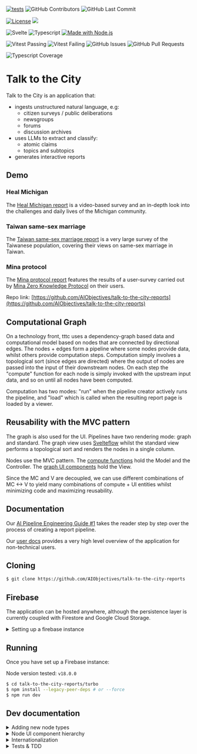 [![tests](https://github.com/AIObjectives/talk-to-the-city-reports/actions/workflows/tests.yaml/badge.svg)](https://github.com/AIObjectives/talk-to-the-city-reports/actions/workflows/tests.yaml)
![GitHub Contributors](https://img.shields.io/github/contributors/AIObjectives/talk-to-the-city-reports)
![GitHub Last Commit](https://img.shields.io/github/last-commit/AIObjectives/talk-to-the-city-reports)

[![License](https://img.shields.io/badge/License-GPL3-blue)](#license)
![](https://img.shields.io/github/repo-size/AIObjectives/talk-to-the-city-reports)

![Svelte](https://img.shields.io/badge/dynamic/json?color=ff3e00&label=Svelte&query=%24.devDependencies.svelte&url=https%3A%2F%2Fraw.githubusercontent.com%2FAIObjectives%2Ftalk-to-the-city-reports%2Fmain%2Fturbo%2Fpackage.json)
![Typescript](https://img.shields.io/badge/dynamic/json?label=Typescript&query=%24.devDependencies.typescript&url=https%3A%2F%2Fraw.githubusercontent.com%2FAIObjectives%2Ftalk-to-the-city-reports%2Fmain%2Fturbo%2Fpackage.json)
[![Made with Node.js](https://img.shields.io/badge/Node.js->=18-blue?logo=node.js&logoColor=white)](https://nodejs.org 'Go to Node.js homepage')

![Vitest Passing](https://img.shields.io/badge/dynamic/json?color=blueviolet&label=Vitest+Passing&query=%24.vitestPass&url=https%3A%2F%2Fraw.githubusercontent.com%2FAIObjectives%2Ftalk-to-the-city-reports%2Fmain%2Fturbo%2Fpackage.json)
![Vitest Failing](https://img.shields.io/badge/dynamic/json?color=blueviolet&label=Vitest+Failing&query=%24.vitestFail&url=https%3A%2F%2Fraw.githubusercontent.com%2FAIObjectives%2Ftalk-to-the-city-reports%2Fmain%2Fturbo%2Fpackage.json)
![GitHub Issues](https://img.shields.io/github/issues/AIObjectives/talk-to-the-city-reports)
![GitHub Pull Requests](https://img.shields.io/github/issues-pr/AIObjectives/talk-to-the-city-reports)

![Typescript Coverage](https://img.shields.io/badge/dynamic/json?color=blueviolet&label=Typescript+Coverage&query=%24.tsCoverage&url=https%3A%2F%2Fraw.githubusercontent.com%2FAIObjectives%2Ftalk-to-the-city-reports%2Fmain%2Fturbo%2Fpackage.json)

# Talk to the City

Talk to the City is an application that:

- ingests unstructured natural language, e.g:
  - citizen surveys / public deliberations
  - newsgroups
  - forums
  - discussion archives
- uses LLMs to extract and classify:
  - atomic claims
  - topics and subtopics
- generates interactive reports

## Demo

### Heal Michigan

The [Heal Michigan report](https://tttc-turbo.web.app/report/heal-michigan) is a video-based survey and an in-depth look into the challenges and daily lives of the Michigan community.

### Taiwan same-sex marriage

The [Taiwan same-sex marriage report](https://tttc-turbo.web.app/report/taiwan-zh) is a very large survey of the Taiwanese population, covering their views on same-sex marriage in Taiwan.

### Mina protocol

The [Mina protocol report](https://tttc-turbo.web.app/report/mina-protocol) features the results of a user-survey carried out by [Mina Zero Knowledge Protocol](https://minaprotocol.com/) on their users.

Repo link: [https://github.com/AIObjectives/talk-to-the-city-reports](https://github.com/AIObjectives/talk-to-the-city-reports)

## Computational Graph

On a technology front, tttc uses a dependency-graph based data and computational model based on nodes that are connected by directional edges. The nodes + edges form a pipeline where some nodes provide data, whilst others provide computation steps. Computation simply involves a topological sort (since edges are directed) where the output of nodes are passed into the input of their downstream nodes. On each step the "compute" function for each node is simply invoked with the upstream input data, and so on until all nodes have been computed.

Computation has two modes: "run" when the pipeline creator actively runs the pipeline, and "load" which is called when the resulting report page is loaded by a viewer.

## Reusability with the MVC pattern

The graph is also used for the UI. Pipelines have two rendering mode: graph and standard. The graph view uses [Svelteflow](https://svelteflow.dev/) whilst the standard view performs a topological sort and renders the nodes in a single column.

Nodes use the MVC pattern. The [compute functions](./src/lib/compute) hold the Model and the Controller. The [graph UI components](./src/components/graph/nodes) hold the View.

Since the MC and V are decoupled, we can use different combinations of MC <-> V to yield many combinations of compute + UI entities whilst minimizing code and maximizing reusability.

## Documentation

Our [AI Pipeline Engineering Guide #1](https://tttc-turbo.web.app/docs/ai-pipe-guide) takes the reader step by step over the process of creating a report pipeline.

Our [user docs](https://tttc-turbo.web.app/docs) provides a very high level overview of the application for non-technical users.

## Cloning

```bash
$ git clone https://github.com/AIObjectives/talk-to-the-city-reports
```

## Firebase

The application can be hosted anywhere, although the persistence layer is currently coupled with Firestore and Google Cloud Storage.

<details>
<summary>Setting up a firebase instance</summary>

## Setting up a firebase instance

Since the app uses Firebase, you'll need a dev / staging firebase instance for local development, and for deployment. To do so, you have two options:

- setting up your own instance.
- using AOI's dev instance.

Deploying and maintaining google cloud platform resources is fairly simple and straight forwards although requires the use of the `gcloud` and `gsutil` CLI applications. So before we get started make sure you have those correctly installed, and authenticated.

[https://cloud.google.com/sdk/docs/install](https://cloud.google.com/sdk/docs/install)

## Setting up your own instance

To set up your own instance:

- Head over to [https://console.firebase.google.com/](https://console.firebase.google.com/)
- Click "add project" and enter a project name
- Disable google analytics
- Click "create project" & continue
- Under "Get started by adding Firebase to your app" click on the web `</>` icon
- Add an app nickname (same as earlier)
- Click "firebase hosting" if you intend to deploy the app
- Click "register app"
- Copy `.env.example` to `.env` in the `turbo` directory
- Copy & paste the values of the variables.
- Click next.
- `npm install -g firebase-tools`
- `firebase login`

### Setting up authentication

- In the project overview, click on "Authentication"
- Click on "set up sign-in method"
- Click 'Google'
- Click 'enable'
- Select a support email address
- Click 'save'

### Setting up firestore

- In the project overview, in the left side panel, click on "build"
- Click on "firestore database"
- Click "Create Database"
- Select your region / multi region
- Click 'next'
- Click 'Start in test mode'
- Click 'enable'

N.B Firestore rules are still being finalized. Please contact @lightningorb to find out more.

### Setting up Google Cloud Storage

- In the project overview, in the left side panel, click on "build"
- Click on 'storage'
- Click 'get started'
- Click 'start in test mode'
- Click next
- Click done

#### Setting up CORS on GSC

- Install and configure the gsutil application
- Save the following in a temporary `cors.json` file

```json
[
  {
    "origin": ["http://localhost:5173", "https://<optional_deployment_url>"],
    "method": ["GET", "HEAD", "DELETE"],
    "responseHeader": ["Content-Type"],
    "maxAgeSeconds": 3600
  }
]
```

- Install the `gsutil` application
- Run the following:

```bash
gsutil cors set cors.json gs://<project-name>.appspot.com
```

### Setting up the service account

Authenticated backend endpoints require the service account file:

- in the console for the project, click on project settings (the cog icon)
- click on "service accounts"
- click on `Manage service account permissions`
- look for the email address that matches the project id
  - click actions
  - click create key
- save the json private key to turbo/src/lib/service-account-pk.json
- add the environment variable to your shell: `export GOOGLE_APPLICATION_CREDENTIALS="src/lib/service-account-pk.json"`

### Post fresh install steps

#### DB 'dataset' index

After launching the app, for the first time check your dev console, as it will contain a link for creating an index for datasets.

#### Templates

Talk to the City turbo uses pipeline templates, so end users do not have to construct their own graphs.

You can manage templates via http://localhost:5173/templates or https://tttc-turbo.web.app/templates.

#### Admin UID

The `.env` file contains a `VITE_ADMIN` variable that should be filled in with your user id, which can be acquired from the Firestore database.

### Using AOI's dev instance

- Contact @brittneygallagher or @lightningorb for credentials files
- save the provided `.env` in `turbo/`
- optional steps for deployment:
  - save the provided `service-account-pk.json` in `turbo/src/lib/`
  - `npm install -g firebase-tools`
  - `firebase login`

Disclaimer: by using a shared dev instance, you are aware that the data you shared by nature, and therefore no privacy can be made for the data you choose to upload to the platform. For better privacy, consider setting up your own instance.

### Deploying to firebase

Once you're done making your changes, you can deploy to firebase with:

```bash
$ firebase deploy
```

### Multi-site deployments

Firebase allows easily deploying to multiple sites that use the same project resources.

To specify a different site:

- modify `.hosting.site` in `turbo/firebase.json`
- run `firebase deploy --only hosting:<alt-site-name>`

</details>

## Running

Once you have set up a Firebase instance:

Node version tested: `v18.0.0`

```bash
$ cd talk-to-the-city-reports/turbo
$ npm install --legacy-peer-deps # or --force
$ npm run dev
```

## Dev documentation

<details>
<summary>Adding new node types</summary>

## Adding new node types

To add pipeline computation nodes:

- create the compute function in `src/lib/compute/`
- look for a suitable UI component in `src/components/`
  - In the vast majority of cases, you should be able to simply use an existing UI component. If a UI component does not suit your needs, then feel free to create a new one.
- Bind the node's compute type with a component in `src/lib/node_types.ts`
- add the node to `src/lib/templates.ts`
- add node documentation to `src/lib/docs`

</details>

<details>
<summary>Node UI component hierarchy</summary>

## Node UI component hierarchy:

The primary UI components displayed to users are called "nodes" as they are part of a dependency graph.

The docs that appear when the user presses the `?` mark are stored in:

`src/lib/docs`

### Adding text inside nodes:

The UI nodes are stored in `./turbo/src/components/graph/nodes`.

[DGNode](./turbo/src/components/graph/nodes/DGNode.svelte) is the 'base' node, that all nodes reuse. [DefaultNode](./turbo/src/components/graph/nodes/DefaultNode.svelte) is an empty generic node, when nodes don't have a specialized UI. [DefaultNode](./turbo/src/components/graph/nodes/UploadFileNode.svelte) is the generic file upload, which [CSVNode](./turbo/src/components/graph/nodes/CSVNode.svelte) and [JSON](./turbo/src/components/graph/nodes/JSONNode.svelte) reuse.

This is the "Argument Extraction" and "Cluster Extraction" etc. nodes, essentially all nodes requiring prompts to interact with GPTs use the [PromptNode](./turbo/src/components/graph/nodes/PromptNode.svelte).

</details>

<details>
<summary>Internationalization</summary>

## Internationalization:

`src/lib/i18n/en.json`  
`src/lib/zh-TW.json`

Since we use internationalization, UI strings use:

```html
<script lang='ts>
    import { _ as __ } from 'svelte-i18n';
</script>


<p>{$__('this_is_a_string')}</p>
```

The localized strings is then added to their respective `src/lib/<lang>.json` files.

</details>

<details>
<summary>Tests & TDD</summary>

## Tests & TDD

The core functionalities of the nodes are tested. Thus it is strongly recommended to run the tests, and keep them running (vitest uses a daemon with file watch) while you make changes.

```bash
$ npm run test-ui
```

### Testing the live website

```
brew install xorg-server
pip install chromedriver-autoinstaller selenium pyvirtualdisplay
DISPLAY=:99 python src/test/test_selenium.py
```

## Test Results

| Metric              | Count |
| ------------------- | ----: |
| Total Test Suites   |    96 |
| Passed Test Suites  |    96 |
| Failed Test Suites  |     0 |
| Pending Test Suites |     0 |
| Total Tests         |   196 |
| Passed Tests        |   196 |
| Failed Tests        |     0 |
| Pending Tests       |     0 |
| Todo Tests          |     0 |

### `[1]` [InfoPanelClaim.test.ts](./src/test//InfoPanelClaim.test.ts)

| Test                                   | Status     | Duration (ms) |
| -------------------------------------- | ---------- | ------------: |
| _testing vimeo claim_                  | **passed** |
| _testing yt claim_                     | **passed** |
| _testing yt link has si_               | **passed** |
| _testing yt link has timestamp_        | **passed** |
| _testing yt link has si and timestamp_ | **passed** |
| _testing no video_                     | **passed** |
| _testing no claim throws error_        | **passed** |

### `[2]` [add_csv_v0.test.ts](./src/test//add_csv_v0.test.ts)

| Test                                                                | Status     | Duration (ms) |
| ------------------------------------------------------------------- | ---------- | ------------: |
| _should concatenate multiple CSV inputs into a single output array_ | **passed** |
| _should handle empty input arrays_                                  | **passed** |
| _should handle a single input array_                                | **passed** |
| _should set dirty to false after compute_                           | **passed** |
| _should return an empty array if no inputs are provided_            | **passed** |
| _should not mutate the input data_                                  | **passed** |

### `[3]` [argument_extraction_v0.test.ts](./src/test//argument_extraction_v0.test.ts)

| Test                                                                 | Status     | Duration (ms) |
| -------------------------------------------------------------------- | ---------- | ------------: |
| _extract the given arguments_                                        | **passed** |
| _should not extract the arguments if no csv_                         | **passed** |
| _should not extract the arguments if no open_ai_key and no GCS_      | **passed** |
| _should load from GCS if no open ai key_                             | **passed** |
| _should not extract the arguments if no prompt and no system prompt_ | **passed** |
| _test GCS caching_                                                   | **passed** |

### `[4]` [argument_extraction_v1.test.ts](./src/test//argument_extraction_v1.test.ts)

| Test                                                                 | Status     | Duration (ms) |
| -------------------------------------------------------------------- | ---------- | ------------: |
| _extract the given arguments_                                        | **passed** |
| _extract the given arguments with missing rows in CSV_               | **passed** |
| _should not extract the arguments if no csv_                         | **passed** |
| _should not extract the arguments if no open_ai_key and no GCS_      | **passed** |
| _should load from GCS if no open ai key_                             | **passed** |
| _should not extract the arguments if no prompt and no system prompt_ | **passed** |
| _test GCS caching_                                                   | **passed** |

### `[5]` [audio.test.ts](./src/test//audio.test.ts)

| Test                                                                           | Status     | Duration (ms) |
| ------------------------------------------------------------------------------ | ---------- | ------------: |
| _should return the cached output if not dirty and output exists_               | **passed** |
| _should read audio from GCS and update size and mime_type if download is true_ | **passed** |
| _should create an empty audio file if download is false_                       | **passed** |
| _should set dirty to false after compute_                                      | **passed** |
| _should return undefined if gcs_path is not set_                               | **passed** |

### `[6]` [chat.test.ts](./src/test//chat.test.ts)

| Test                                                              | Status     | Duration (ms) |
| ----------------------------------------------------------------- | ---------- | ------------: |
| _compute should set output to messages and dirty to false_        | **passed** |
| _chat should add assistant response to messages_                  | **passed** |
| _chat should use initial_messages if only one message is present_ | **passed** |

### `[7]` [cluster_extraction_v0.test.ts](./src/test//cluster_extraction_v0.test.ts)

| Test                                                               | Status     | Duration (ms) |
| ------------------------------------------------------------------ | ---------- | ------------: |
| _extract the cluster_                                              | **passed** |
| _should not extract the cluster if no csv_                         | **passed** |
| _should not extract the cluster if no open_ai_key_                 | **passed** |
| _should not extract the cluster if no prompt and no system prompt_ | **passed** |
| _test GCS caching_                                                 | **passed** |

### `[8]` [cluster_extraction_v1.test.ts](./src/test//cluster_extraction_v1.test.ts)

| Test                                                               | Status     | Duration (ms) |
| ------------------------------------------------------------------ | ---------- | ------------: |
| _extract the cluster_                                              | **passed** |
| _should not extract the cluster if no csv_                         | **passed** |
| _should not extract the cluster if no open_ai_key_                 | **passed** |
| _should not extract the cluster if no prompt and no system prompt_ | **passed** |
| _test GCS caching_                                                 | **passed** |

### `[9]` [comment_expander_v0.test.ts](./src/test//comment_expander_v0.test.ts)

| Test                                                                           | Status     | Duration (ms) |
| ------------------------------------------------------------------------------ | ---------- | ------------: |
| _should concatenate comments until reaching 100 words, then start a new chunk_ | **passed** |
| _should start a new chunk when the interview field changes_                    | **passed** |
| _should handle an empty input array_                                           | **passed** |
| _should not lose the last comment if it does not exceed 100 words_             | **passed** |
| _should correctly handle comments with exactly 100 words_                      | **passed** |

### `[10]` [count_tokens.test.ts](./src/test//count_tokens.test.ts)

| Test                                                                         | Status     | Duration (ms) |
| ---------------------------------------------------------------------------- | ---------- | ------------: |
| _should correctly count tokens in input data_                                | **passed** |
| _should not count tokens if input data length matches and node is not dirty_ | **passed** |
| _should count tokens if the input data is a string_                          | **passed** |

### `[11]` [csv.test.ts](./src/test//csv.test.ts)

| Test                                              | Status     | Duration (ms) |
| ------------------------------------------------- | ---------- | ------------: |
| _should process CSV data correctly from GCS_      | **passed** |
| _should handle empty CSV data from GCS_           | **passed** |
| _should handle rows with uneven columns from GCS_ | **passed** |

### `[12]` [dataset.test.ts](./src/test//dataset.test.ts)

| Test                       | Status     | Duration (ms) |
| -------------------------- | ---------- | ------------: |
| _Find by compute type_     | **passed** |
| _Simple pipeline run test_ | **passed** |
| _Markdown to chat test_    | **passed** |
| _Full pipeline run test_   | **passed** |

### `[13]` [edit_csv.test.ts](./src/test//edit_csv.test.ts)

| Test                                                   | Status     | Duration (ms) |
| ------------------------------------------------------ | ---------- | ------------: |
| _generates new columns_                                | **passed** |
| _deletes columns_                                      | **passed** |
| _renames columns_                                      | **passed** |
| _returns undefined if input is undefined_              | **passed** |
| _handles multiple operations_                          | **passed** |
| _does not modify input if no operations are specified_ | **passed** |
| _does not crash if input is empty_                     | **passed** |

### `[14]` [filter_csv_v0.test.ts](./src/test//filter_csv_v0.test.ts)

| Test                                                           | Status     | Duration (ms) |
| -------------------------------------------------------------- | ---------- | ------------: |
| _should filter CSV data inclusively based on provided filters_ | **passed** |
| _should filter CSV data exclusively based on provided filters_ | **passed** |
| _should return all data if no filters are set_                 | **passed** |
| _should handle multiple filters correctly_                     | **passed** |
| _should set dirty to false after compute_                      | **passed** |
| _should not mutate the input data_                             | **passed** |

### `[15]` [gpt_embeddings_v0.test.ts](./src/test//gpt_embeddings_v0.test.ts)

| Test                                                                             | Status     | Duration (ms) |
| -------------------------------------------------------------------------------- | ---------- | ------------: |
| _should compute embeddings for input data_                                       | **passed** |
| _should not compute embeddings if no open_ai_key is provided_                    | **passed** |
| _should load embeddings from GCS if data length matches and save_to_gcs is true_ | **passed** |
| _should handle no data input_                                                    | **passed** |

### `[16]` [gpt_v0.test.ts](./src/test//gpt_v0.test.ts)

| Test                    | Status     | Duration (ms) |
| ----------------------- | ---------- | ------------: |
| _general prompt_        | **passed** |
| _json prompt_           | **passed** |
| _json prompt with text_ | **passed** |

### `[17]` [grid.test.ts](./src/test//grid.test.ts)

| Test                                            | Status     | Duration (ms) |
| ----------------------------------------------- | ---------- | ------------: |
| _sets the output of the node to the input data_ | **passed** |

### `[18]` [jq_v0.test.ts](./src/test//jq_v0.test.ts)

| Test                                           | Status     | Duration (ms) |
| ---------------------------------------------- | ---------- | ------------: |
| _should process data correctly with JQ filter_ | **passed** |
| _should handle invalid JQ filter_              | **passed** |

### `[19]` [jq_v1.test.ts](./src/test//jq_v1.test.ts)

| Test                                                        | Status     | Duration (ms) |
| ----------------------------------------------------------- | ---------- | ------------: |
| _should process data correctly with JQ filter_              | **passed** |
| _should handle invalid JQ filter_                           | **passed** |
| _should return an empty array when no matches found_        | **passed** |
| _should process data correctly with a complex JQ filter_    | **passed** |
| _should return undefined if the input is null or undefined_ | **passed** |

### `[20]` [json.test.ts](./src/test//json.test.ts)

| Test                                          | Status     | Duration (ms) |
| --------------------------------------------- | ---------- | ------------: |
| _should process JSON data correctly from GCS_ | **passed** |
| _should handle invalid JSON data from GCS_    | **passed** |
| _should update dirty state correctly_         | **passed** |

### `[21]` [jsonata.test.ts](./src/test//jsonata.test.ts)

| Test                                             | Status     | Duration (ms) |
| ------------------------------------------------ | ---------- | ------------: |
| _evaluates JSONata expressions_                  | **passed** |
| _returns undefined if no expression is provided_ | **passed** |
| _catches errors when evaluating expressions_     | **passed** |

### `[22]` [limit_csv.test.ts](./src/test//limit_csv.test.ts)

| Test                                                             | Status     | Duration (ms) |
| ---------------------------------------------------------------- | ---------- | ------------: |
| _should let all data pass through if number is left blank_       | **passed** |
| _should limit the number of rows correctly, for an object_       | **passed** |
| _should return all rows if limit is greater than number of rows_ | **passed** |
| _should return an empty array if input is empty_                 | **passed** |
| _should not mutate the input node_                               | **passed** |

### `[23]` [markdown.test.ts](./src/test//markdown.test.ts)

| Test                                                               | Status     | Duration (ms) |
| ------------------------------------------------------------------ | ---------- | ------------: |
| _should set markdown data if input is a string_                    | **passed** |
| _should combine multiple string inputs with separation_            | **passed** |
| _should wrap non-string inputs within code block_                  | **passed** |
| _should handle an empty input object_                              | **passed** |
| _should preserve the order of inputs when combining_               | **passed** |
| _should stringify and wrap arrays in code blocks_                  | **passed** |
| _should throw an error if input data contains circular references_ | **passed** |

### `[24]` [merge.test.ts](./src/test//merge.test.ts)

| Test                                                                      | Status     | Duration (ms) |
| ------------------------------------------------------------------------- | ---------- | ------------: |
| _merges cluster_extraction and argument_extraction data_                  | **passed** |
| _does not merge if cluster_extraction data is missing_                    | **passed** |
| _does not merge if argument_extraction data is missing_                   | **passed** |
| _does not merge if cluster_extraction data has no topics_                 | **passed** |
| _sets node data output to the merged data and dirty to false after merge_ | **passed** |

### `[25]` [merge_cluster_extraction.test.ts](./src/test//merge_cluster_extraction.test.ts)

| Test                                                | Status     | Duration (ms) |
| --------------------------------------------------- | ---------- | ------------: |
| _merges cluster extraction data_                    | **passed** |
| _does not merge if cluster extractions are missing_ | **passed** |
| _uses cached data if available and not dirty_       | **passed** |
| _does not merge if no open_ai_key is provided_      | **passed** |

### `[26]` [merge_cluster_extraction_v1.test.ts](./src/test//merge_cluster_extraction_v1.test.ts)

| Test                                                    | Status     | Duration (ms) |
| ------------------------------------------------------- | ---------- | ------------: |
| _should merge cluster extractions into a single output_ | **passed** |
| _should handle empty input data_                        | **passed** |
| _should not process if no open_ai_key is provided_      | **passed** |

### `[27]` [multi_cluster_extraction_v0.test.ts](./src/test//multi_cluster_extraction_v0.test.ts)

| Test                                                  | Status     | Duration (ms) |
| ----------------------------------------------------- | ---------- | ------------: |
| _should split CSV into chunks and process each chunk_ | **passed** |
| _should handle empty CSV input_                       | **passed** |
| _should not process if no open_ai_key is provided_    | **passed** |

### `[28]` [multi_gpt_v0.test.ts](./src/test//multi_gpt_v0.test.ts)

| Test                                               | Status     | Duration (ms) |
| -------------------------------------------------- | ---------- | ------------: |
| _should process multiple prompts_                  | **passed** |
| _should process multiple differing prompts_        | **passed** |
| _should join outputs if join_output is true_       | **passed** |
| _should not process if no open_ai_key is provided_ | **passed** |

### `[29]` [open_ai_key.test.ts](./src/test//open_ai_key.test.ts)

| Test                                                                                             | Status     | Duration (ms) |
| ------------------------------------------------------------------------------------------------ | ---------- | ------------: |
| _should set the key in cookies if the UI key is valid_                                           | **passed** |
| _if ui key is set but invalid use local key_                                                     | **passed** |
| _should set the node text to "Invalid key" if the UI key is not valid and there is no local key_ | **passed** |
| _should not mutate the node if the UI key and local key are both valid_                          | **passed** |

### `[30]` [participant_filter.test.ts](./src/test//participant_filter.test.ts)

| Test                                                      | Status     | Duration (ms) |
| --------------------------------------------------------- | ---------- | ------------: |
| _filters participants based on the provided name_         | **passed** |
| _removes subtopics with no claims after filtering_        | **passed** |
| _removes topics with no subtopics after filtering_        | **passed** |
| _returns undefined if input data does not contain topics_ | **passed** |
| _does not filter claims if interview key is missing_      | **passed** |

### `[31]` [pinecone_key_v0.test.ts](./src/test//pinecone_key_v0.test.ts)

| Test                                                                          | Status     | Duration (ms) |
| ----------------------------------------------------------------------------- | ---------- | ------------: |
| _should set the key in cookies if the UI key is provided_                     | **passed** |
| _should use the local key from cookies if available_                          | **passed** |
| _should return an empty string if no key is provided or available in cookies_ | **passed** |

### `[32]` [pyodide.test.ts](./src/test//pyodide.test.ts)

| Test                                                 | Status     | Duration (ms) |
| ---------------------------------------------------- | ---------- | ------------: |
| _should execute python script and return outputData_ | **passed** |
| _should be able to pass input to outputData_         | **passed** |
| _test passing in complex data from jsonapi_          | **passed** |

### `[33]` [python.integration.test.ts](./src/test//python.integration.test.ts)

| Test                                                 | Status     | Duration (ms) |
| ---------------------------------------------------- | ---------- | ------------: |
| _should execute python script and return outputData_ | **passed** |
| _should be able to pass input to outputData_         | **passed** |
| _should be able to make get requests to jsonapi_     | **passed** |

### `[34]` [python.test.ts](./src/test//python.test.ts)

| Test                                               | Status     | Duration (ms) |
| -------------------------------------------------- | ---------- | ------------: |
| _should execute python script and return output_   | **passed** |
| _should handle fetch errors gracefully_            | **passed** |
| _should handle invalid JSON response_              | **passed** |
| _should handle non-string JSON response_           | **passed** |
| _should update node data output with the response_ | **passed** |

### `[35]` [register.test.ts](./src/test//register.test.ts)

| Test                      | Status     | Duration (ms) |
| ------------------------- | ---------- | ------------: |
| _test node registeration_ | **passed** |
| _Load all nodes_          | **passed** |

### `[36]` [report.test.ts](./src/test//report.test.ts)

| Test                                                  | Status     | Duration (ms) |
| ----------------------------------------------------- | ---------- | ------------: |
| _should set the output of the node to the input data_ | **passed** |
| _should handle empty input data_                      | **passed** |
| _should not mutate the input node_                    | **passed** |

### `[37]` [report_v1.test.ts](./src/test//report_v1.test.ts)

| Test                                                                     | Status     | Duration (ms) |
| ------------------------------------------------------------------------ | ---------- | ------------: |
| _sets the output of the node to the input data_                          | **passed** |
| _uploads data to GCS on run_                                             | **passed** |
| _reads data from GCS on load if gcs_path is set and input data is empty_ | **passed** |
| _clears gcs_path if readFileFromGCS throws an error_                     | **passed** |
| _sets message if merge and csv data are present_                         | **passed** |
| _sets message to empty string if merge or csv data are missing_          | **passed** |
| _does not mutate the input node_                                         | **passed** |

### `[38]` [score_argument_relevance.test.ts](./src/test//score_argument_relevance.test.ts)

| Test                                                    | Status     | Duration (ms) |
| ------------------------------------------------------- | ---------- | ------------: |
| _scores the relevance of arguments_                     | **passed** |
| _uses cached data if available and not dirty_           | **passed** |
| _does not score if argument_extraction data is missing_ | **passed** |
| _does not score if open_ai_key is missing_              | **passed** |
| _does not score if prompts are missing_                 | **passed** |

### `[39]` [simple_pipeline.test.ts](./src/test//simple_pipeline.test.ts)

| Test                                         | Status     | Duration (ms) |
| -------------------------------------------- | ---------- | ------------: |
| _should process CSV data correctly from GCS_ | **passed** |

### `[40]` [stringify.test.ts](./src/test//stringify.test.ts)

| Test                                              | Status     | Duration (ms) |
| ------------------------------------------------- | ---------- | ------------: |
| _should correctly stringify input data_           | **passed** |
| _should return input if it cannot be stringified_ | **passed** |
| _should handle different types of input_          | **passed** |
| _should not mutate the input node_                | **passed** |

### `[41]` [summarize_v0.test.ts](./src/test//summarize_v0.test.ts)

| Test                                                    | Status     | Duration (ms) |
| ------------------------------------------------------- | ---------- | ------------: |
| _should generate summaries for topics and subtopics_    | **passed** |
| _should load summaries from GCS if data length matches_ | **passed** |

### `[42]` [test.test.ts](./src/test//test.test.ts)

| Test                                   | Status     | Duration (ms) |
| -------------------------------------- | ---------- | ------------: |
| _integer node_                         | **passed** |
| _adder node_                           | **passed** |
| _dataset run adder_                    | **passed** |
| _dataset run multi input multi output_ | **passed** |

### `[43]` [text_to_csv_v0.test.ts](./src/test//text_to_csv_v0.test.ts)

| Test                                                               | Status     | Duration (ms) |
| ------------------------------------------------------------------ | ---------- | ------------: |
| _should convert a single text input to CSV format_                 | **passed** |
| _should convert multiple text inputs to CSV format_                | **passed** |
| _should handle empty text input_                                   | **passed** |
| _should split text into chunks if it exceeds the number of tokens_ | **passed** |

### `[44]` [translate.test.ts](./src/test//translate.test.ts)

| Test                                      | Status     | Duration (ms) |
| ----------------------------------------- | ---------- | ------------: |
| _translates the input data_               | **passed** |
| _uses cached translations when available_ | **passed** |

### `[45]` [unique_v0.test.ts](./src/test//unique_v0.test.ts)

| Test                                                          | Status     | Duration (ms) |
| ------------------------------------------------------------- | ---------- | ------------: |
| _should return unique values based on the specified property_ | **passed** |
| _should return an empty array if input is empty_              | **passed** |
| _should return undefined if no property is specified_         | **passed** |
| _should set dirty to false after compute_                     | **passed** |
| _should not mutate the input data_                            | **passed** |

### `[46]` [utils.test.ts](./src/test//utils.test.ts)

| Test                               | Status     | Duration (ms) |
| ---------------------------------- | ---------- | ------------: |
| _Test secondsToHHMMSS_             | **passed** |
| _Test secondsToHHMMSS with string_ | **passed** |
| _Test HHMMSSToSeconds_             | **passed** |

### `[47]` [whisper.test.ts](./src/test//whisper.test.ts)

| Test                                                                                                     | Status     | Duration (ms) |
| -------------------------------------------------------------------------------------------------------- | ---------- | ------------: |
| _should load from cache if data is not dirty and gcs_path is set_                                        | **passed** |
| _should load from GCS if data is not dirty, gcs_path is set, and output is empty and audio size matches_ | **passed** |
| _should transcribe audio and upload to GCS if data is dirty_                                             | **passed** |
| _should return undefined and set message if open_ai_key is missing_                                      | **passed** |
| _should convert transcription to internal format if response_format is custom_                           | **passed** |

### `[48]` [workerpool.test.ts](./src/test//workerpool.test.ts)

| Test                                            | Status     | Duration (ms) |
| ----------------------------------------------- | ---------- | ------------: |
| _should execute function in workerpool_         | **passed** |
| _should execute delayed function in workerpool_ | **passed** |
